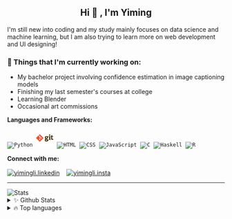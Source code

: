 <h2 align="center"> Hi 👋 , I'm Yiming <br/></h2> 

I'm still new into coding and my study mainly focuses on data science and machine learning, but I am also trying to learn more on web development and UI designing!

<h3>💼 Things that I'm currently working on:</h3>
<ul>
  <li>My bachelor project involving confidence estimation in image captioning models</li>
  <li>Finishing my last semester's courses at college</li>
  <li>Learning Blender</li>
  <li>Occasional art commissions</li>
</ul>

**Languages and Frameworks:**
<p align="left">
  <code><img src="https://github.com/abranhe/programming-languages-logos/blob/master/src/python/python_48x48.png" alt="Python" width="40" height="40" /></code>&nbsp;
  <code><img src="https://raw.githubusercontent.com/github/explore/80688e429a7d4ef2fca1e82350fe8e3517d3494d/topics/git/git.png" alt="git" width="40" height="40" /></code>&nbsp;
  <code><img src="https://github.com/abranhe/programming-languages-logos/blob/master/src/html/html_48x48.png" alt="HTML" width="40" height="40" /></code>&nbsp;
  <code><img src="https://github.com/abranhe/programming-languages-logos/blob/master/src/css/css_48x48.png" alt="CSS" width="40" height="40" /></code>&nbsp;
  <code><img src="https://github.com/abranhe/programming-languages-logos/blob/master/src/javascript/javascript_24x24.png" alt="JavaScript" width="40" height="40" /></code>&nbsp;
  <code><img src="https://github.com/abranhe/programming-languages-logos/blob/master/src/c/c_48x48.png" alt="C" width="40" height="40" /></code>&nbsp;
  <code><img src="https://github.com/abranhe/programming-languages-logos/blob/master/src/haskell/haskell_48x48.png" alt="Haskell" width="40" height="40" /></code>&nbsp;
  <code><img src="https://github.com/abranhe/programming-languages-logos/blob/master/src/r/r_48x48.png" alt="R" width="40" height="40" /></code>&nbsp;
</p>

**Connect with me:**

<p align="left">
  <a href="https://www.linkedin.com/in/yimingli000/" target="blank"><img align="center" src="https://cdn.jsdelivr.net/npm/simple-icons@3.0.1/icons/linkedin.svg" alt="yimingli.linkedin" height="40" width="40" /></a> &nbsp;&nbsp;
  <a href="https://www.instagram.com/yiming000/" target="blank"><img align="center" src="https://cdn.jsdelivr.net/npm/simple-icons@3.0.1/icons/instagram.svg" alt="yimingli.insta" height="40" width="40" /></a> &nbsp;&nbsp;
  <!-- <a href="https://twitter.com/vatana_chhorn" target="blank"><img align="center" src="https://cdn.jsdelivr.net/npm/simple-icons@3.0.1/icons/twitter.svg" alt="bhanot_kushal" height="40" width="40" /></a> &nbsp;&nbsp;
  <a href="https://www.facebook.com/vatan4c" target="blank"><img align="center" src="https://cdn.jsdelivr.net/npm/simple-icons@3.0.1/icons/facebook.svg" alt="kushal.bhanot.98" height="40" width="40" /></a> &nbsp;&nbsp;
  <a href="https://open.spotify.com/user/onlyvatana23?si=-McUZw0zTj-a8SvbVe1qZA" target="blank"><img align="center" src="https://cdn.jsdelivr.net/npm/simple-icons@3.0.1/icons/spotify.svg" alt="kushal.bhanot.98" height="40" width="40" /></a>
  &nbsp;&nbsp;
  <a href="https://www.goodreads.com/user/show/83098234-vatana-chhorn" target="blank"><img align="center" src="https://cdn.jsdelivr.net/npm/simple-icons@3.0.1/icons/goodreads.svg" alt="kushal.bhanot.98" height="40" width="40" /></a> &nbsp;&nbsp;
  <a href="https://unsplash.com/@vatanachhorn" target="blank"><img align="center" src="https://cdn.jsdelivr.net/npm/simple-icons@3.0.1/icons/unsplash.svg" alt="kushal.bhanot.98" height="40" width="40" /></a> &nbsp;&nbsp; -->
</p>

<!-- <a id="link" href="https://github.com/ccard1002/ccard1002/raw/master/CV/CV.pdf"><b>CLICK HERE TO DOWNLOAD MY CURRICULUM VITAE</b></a> -->

---

<img src="https://komarev.com/ghpvc/?username=ccard1002" alt="Stats" />

<details>
  <summary>✨ Github Stats</summary>
  <br>
  <img align="left" alt="Vatana's Github Stats" src="https://github-readme-stats.vercel.app/api?username=ccard1002&show_icons=true&theme=dracula" />
  <br>
  <br>
  <br>
  <br>
  <br>
  <br>
  <br>
  <br>
  <br>
</details>
<details>
  <summary>🔥 Top languages</summary>
  <br>
  <img align="left" alt="Vatana's Github Stats" src="https://github-readme-stats.vercel.app/api/top-langs/?username=ccard1002&theme=dracula" /> <br>
  <br>
  <br>
  <br>
  <br>
  <br>
  <br>
  <br>
</details>
